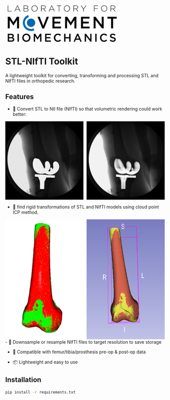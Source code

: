 <p align="left">
  <img src="data/lmb_logo.png" alt="LMB Logo" width="360"/>
</p>

# STL-NIfTI Toolkit

A lightweight toolkit for converting, transforming and processing STL and NIfTI files in orthopedic research.

## Features
- 🔄 Convert STL to NII file (NIfTI) so that volumetric rendering could work better:
<div style="display: flex; gap: 10px;">
  <img src="data/test_flumatch_C_SIGM_02_st_d_02_012.tif_stl.png" width="49%"/>
  <img src="data/test_flumatch_C_SIGM_02_st_d_02_012.tif_ct.png" width="49%"/>
</div>

- 📐 find rigid transformations of STL and NIfTI models using cloud point ICP method.

<div style="display: flex; gap: 10px;">
  <img src="data/transform_match.png" width="49%"/>
  <img src="data/transform_slicer.png" width="49%"/>
</div>
- 🔻 Downsample or resample NIfTI files to target resolution to save storage

- 🦵 Compatible with femur/tibia/prosthesis pre-op & post-op data

- 📦 Lightweight and easy to use

## Installation
```bash
pip install -r requirements.txt
